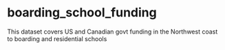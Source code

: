 # boarding_school_funding
This dataset covers US and Canadian govt funding in the Northwest coast to boarding and residential schools

